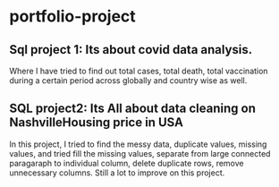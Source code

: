 # portfolio-project #

## Sql project 1: Its about covid data analysis. ## 
Where I have  tried to find out total cases, total death, total vaccination during a certain period across globally and country wise as well.

## SQL project2: Its All about data cleaning on NashvilleHousing price in USA ##
In this project, I tried to find the messy data, duplicate values, missing values, 
and tried fill the missing values, separate from large connected paragaraph to individual column, delete duplicate rows, remove unnecessary columns.
Still a lot to improve on this project. 
